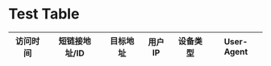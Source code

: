 # Test Table

访问时间 | 短链接地址/ID | 目标地址 | 用户IP | 设备类型 | User-Agent
---- | ---- | ---- | ---- | ---- | ----
